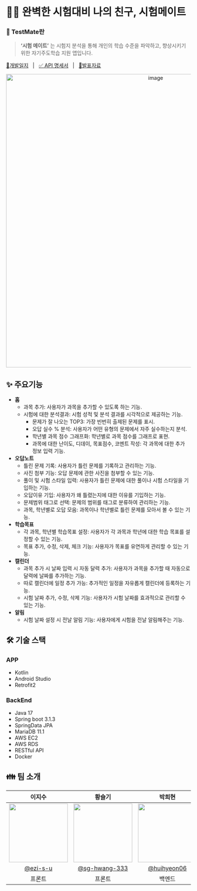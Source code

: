 # ✍🏻 완벽한 시험대비 나의 친구, 시험메이트 
### 📜 TestMate란
> **‘시험 메이트’** 는 시험지 분석을 통해 개인의 학습 수준을 파악하고, 향상시키기 위한 자기주도학습 지원 앱입니다.
>
<div align="left">
  <p>
    <a href="https://upbeat-cloudberry-c89.notion.site/cd9c20bf88f446dc9b552480b63e3892?v=5b61091d1803461faf2aab4902316278&pvs=4">📘개발일지</a>
    &nbsp; | &nbsp; 
    <a href="https://upbeat-cloudberry-c89.notion.site/API-52fb8a25ed6a40edbf6b2691bddbe3ab?pvs=4">✅ API 명세서</a>
    &nbsp; | &nbsp; 
    <a href="https://github.com/2023-Test-mate/.github/blob/main/%EC%8B%9C%ED%97%98%EB%A9%94%EC%9D%B4%ED%8A%B8%20%EA%B2%B0%EC%84%A0%ED%8F%89%EA%B0%80.pptx">📌발표자료</a>
  </p>
</div>


<div align="center">
<img width="800" alt="image" src="https://github.com/2023-Test-mate/.github/assets/103114387/8607cae2-8865-4a22-bd82-a9089f01478a">
</div>

## ✨ 주요기능
- **홈**
    - 과목 추가: 사용자가 과목을 추가할 수 있도록 하는 기능.
    - 시험에 대한 분석결과: 시험 성적 및 분석 결과를 시각적으로 제공하는 기능.
        - 문제가 잘 나오는 TOP3: 가장 빈번히 출제된 문제를 표시.
        - 오답 실수 % 분석: 사용자가 어떤 유형의 문제에서 자주 실수하는지 분석.
        - 학년별 과목 점수 그래프화: 학년별로 과목 점수를 그래프로 표현.
        - 과목에 대한 난이도, 디데이, 목표점수, 코멘트 작성: 각 과목에 대한 추가 정보 입력 기능.
- **오답노트**
    - 틀린 문제 기록: 사용자가 틀린 문제를 기록하고 관리하는 기능.
    - 사진 첨부 기능: 오답 문제에 관한 사진을 첨부할 수 있는 기능.
    - 풀이 및 시험 스타일 입력: 사용자가 틀린 문제에 대한 풀이나 시험 스타일을 기입하는 기능.
    - 오답이유 기입: 사용자가 왜 틀렸는지에 대한 이유를 기입하는 기능.
    - 문제범위 태그로 선택: 문제의 범위를 태그로 분류하여 관리하는 기능.
    - 과목, 학년별로 오답 모음: 과목이나 학년별로 틀린 문제를 모아서 볼 수 있는 기능.
- **학습목표**
    - 각 과목, 학년별 학습목표 설정: 사용자가 각 과목과 학년에 대한 학습 목표를 설정할 수 있는 기능.
    - 목표 추가, 수정, 삭제, 체크 기능: 사용자가 목표를 유연하게 관리할 수 있는 기능.
- **캘린더**
    - 과목 추가 시 날짜 입력 시 자동 달력 추가: 사용자가 과목을 추가할 때 자동으로 달력에 날짜를 추가하는 기능.
    - 따로 캘린더에 일정 추가 가능: 추가적인 일정을 자유롭게 캘린더에 등록하는 기능.
    - 시험 날짜 추가, 수정, 삭제 기능: 사용자가 시험 날짜를 효과적으로 관리할 수 있는 기능.
- **알림**
    - 시험 날짜 설정 시 전날 알림 기능: 사용자에게 시험을 전날 알림해주는 기능.
 

## 🛠 기술 스택
### APP
- Kotlin  
- Android Studio
- Retrofit2

### BackEnd
- Java 17
- Spring boot 3.1.3
- SpringData JPA
- MariaDB 11.1
- AWS EC2
- AWS RDS
- RESTful API
- Docker
  

## 👪 팀 소개

| 이지수 | 황슬기 | 박희현 | 임지현 | 황채원 |                                                                                                        
| :-----------: | :---------------: | :-------------: | :-------------: | :-------------: | 
|   <img width="160px" src="" />    | <img width="160px" src="" /> | <img width="160px" src="" /> | <img width="160px" src="" /> | <img width="160px" src="" /> |
|   [@ezi-s-u](https://github.com/ezi-s-u)   |    [@sg-hwang-333](https://github.com/sg-hwang-333)  | [@huihyeon06](https://github.com/huihyeon06)  |  [@mic050r](https://github.com/mic050r)  |  [@chae-won]()  |
| 프론트 | 프론트 | 백엔드 | 백엔드 | 디자인 | 

